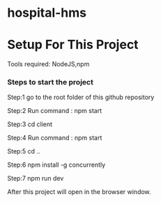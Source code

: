 # hospital-hms

<h1> Setup For This Project </h1>
<p>Tools required: NodeJS,npm </p>
<h3> Steps to start the project </h3>
<p> Step:1 go to the root folder of this github repository </p>
<p> Step:2 Run command : npm start     </p>
<p> Step:3 cd client  </p>
<p> Step:4 Run command : npm start     </p>
<p> Step:5 cd ..     </p>
<p> Step:6 npm install -g concurrently </p>
<p> Step:7 npm run dev </p>
After this project will open in the browser window.

